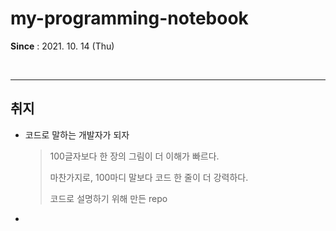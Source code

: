 # my-programming-notebook
**Since** : 2021. 10. 14 (Thu)

<br>

----

## 취지

  * 코드로 말하는 개발자가 되자

    > 100글자보다 한 장의 그림이 더 이해가 빠르다. 
    >
    > 마찬가지로, 100마디 말보다 코드 한 줄이 더 강력하다.
    >
    >
    > 코드로 설명하기 위해 만든 repo

    

  * 

  
